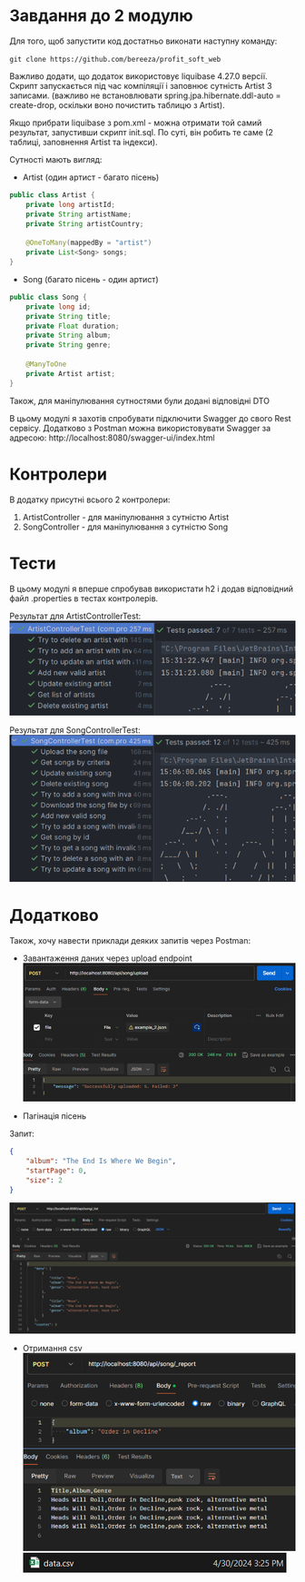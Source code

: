 # Завдання до 2 модулю

Для того, щоб запустити код достатньо виконати наступну команду:

```git clone https://github.com/bereeza/profit_soft_web```

Важливо додати, що додаток використовує liquibase 4.27.0 версії. 
Скрипт запускається під час компіляції і заповнює сутність Artist 3 записами. 
(важливо не встановлювати spring.jpa.hibernate.ddl-auto = create-drop, оскільки воно почистить таблицю з Artist).

Якщо прибрати liquibase з pom.xml - можна отримати той самий результат, 
запустивши скрипт init.sql. По суті, він робить те саме (2 таблиці, заповнення Artist та індекси).

Сутності мають вигляд:

* Artist (один артист - багато пісень)
```java
public class Artist {
    private long artistId;
    private String artistName;
    private String artistCountry;

    @OneToMany(mappedBy = "artist")
    private List<Song> songs;
}
```

* Song (багато пісень - один артист)
```java
public class Song {
    private long id;
    private String title;
    private Float duration;
    private String album;
    private String genre;

    @ManyToOne
    private Artist artist;
}
```
Також, для маніпулювання сутностями були додані відповідні DTO

В цьому модулі я захотів спробувати підключити
Swagger до свого Rest сервісу. Додатково з Postman можна використовувати 
Swagger за адресою: http://localhost:8080/swagger-ui/index.html

# Контролери

В додатку присутні всього 2 контролери:
1) ArtistController - для маніпулювання з сутністю Artist
2) SongController - для маніпулювання з сутністю Song

# Тести
В цьому модулі я вперше спробував використати h2 і додав відповідний файл .properties
в тестах контролерів. 

Результат для ArtistControllerTest:
![artist_controller_test.png](src/main/resources/img/artist_controller_test.png)

Результат для SongControllerTest:
![song_controller_test.png](src/main/resources/img/song_controller_test.png)

# Додатково
Також, хочу навести приклади деяких запитів через Postman:

* Завантаження даних через upload endpoint
![upload.png](src/main/resources/img/upload.png)

* Пагінація пісень 

Запит:
```json
{
    "album": "The End Is Where We Begin",
    "startPage": 0,
    "size": 2
}
```
![get_songs_by.png](src/main/resources/img/get_songs_by.png)

* Отримання csv
![_report.png](src/main/resources/img/_report.png)
![csv_result.png](src/main/resources/img/csv_result.png)
